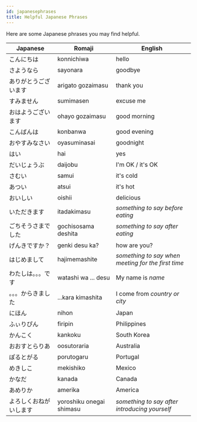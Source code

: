 ```yaml
---
id: japanesephrases
title: Helpful Japanese Phrases
---
```


Here are some Japanese phrases you may find helpful.

Japanese | Romaji | English
--------- | --------- | ---------
こんにちは | konnichiwa | hello
さようなら | sayonara | goodbye
ありがとうございます | arigato gozaimasu | thank you
すみません | sumimasen | excuse me
おはようございます | ohayo gozaimasu | good morning
こんばんは | konbanwa | good evening
おやすみなさい | oyasuminasai | goodnight
はい | hai | yes
だいじょうぶ | daijobu | I'm OK / it's OK
さむい | samui | it's cold
あつい | atsui | it's hot
おいしい | oishii | delicious
いただきます | itadakimasu | *something to say before eating*
ごちそうさまでした | gochisosama deshita | *something to say after eating*
げんきですか？ | genki desu ka? | how are you?
はじめまして | hajimemashite | *something to say when meeting for the first time*
わたしは。。。です | watashi wa ... desu | My name is *name*
。。。からきました | ...kara kimashita | I come from *country or city*
にほん | nihon | Japan
ふぃりぴん | firipin | Philippines
かんこく | kankoku | South Korea
おおすとらりあ | oosutoraria | Australia
ぽるとがる | porutogaru | Portugal
めきしこ | mekishiko | Mexico
かなだ | kanada | Canada
あめりか | amerika | America
よろしくおねがいします | yoroshiku onegai shimasu | *something to say after introducing yourself*